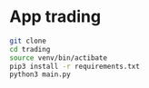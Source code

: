 # App trading

```sh
git clone
cd trading
source venv/bin/actibate
pip3 install -r requirements.txt
python3 main.py
```